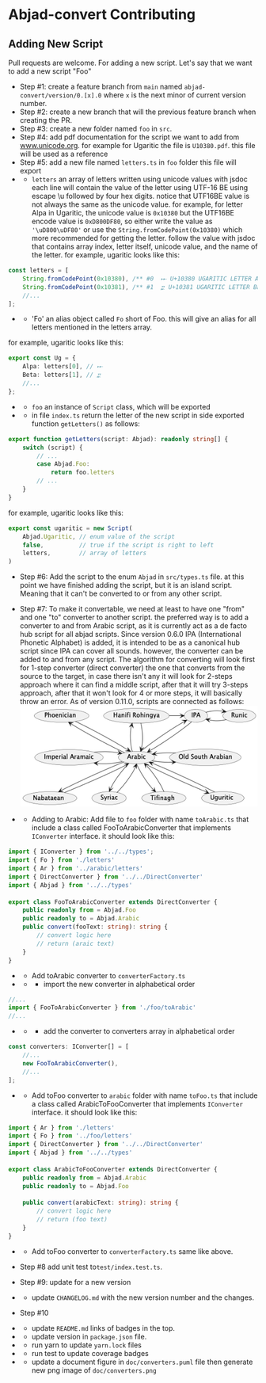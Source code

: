 # Abjad-convert Contributing

## Adding New Script
Pull requests are welcome. For adding a new script. Let's say that we want to add a new script "Foo"
- Step #1: create a feature branch from `main` named `abjad-convert/version/0.[x].0` where `x` is the next minor of current version number.
- Step #2: create a new branch that will the previous feature branch when creating the PR.
- Step #3: create a new folder named `foo` in `src`.
- Step #4: add pdf documentation for the script we want to add from www.unicode.org. for example for Ugaritic the file is `U10380.pdf`. this file will be used as a reference
- Step #5: add a new file named `letters.ts` in `foo` folder this file will export
- - `letters` an array of letters written using unicode values with jsdoc each line will contain
    the value of the letter using UTF-16 BE using escape \u followed by four hex digits.
    notice that UTF16BE value is not always the same as the unicode value.
    for example, for letter Alpa in Ugaritic, the unicode value is `0x10380` but the UTF16BE encode value is `0xD800DF80`,
    so either write the value as `'\uD800\uDF80'` or use the `String.fromCodePoint(0x10380)` which more recommended for getting the letter.
    follow the value with jsdoc that contains array index, letter itself, unicode value, and the name of the letter.
    for example, ugaritic looks like this:

```ts
const letters = [
	String.fromCodePoint(0x10380), /** #0  𐎀 U+10380 UGARITIC LETTER ALPA */
	String.fromCodePoint(0x10381), /** #1  𐎁 U+10381 UGARITIC LETTER BETA */
	//...
];
```

- - 'Fo' an alias object called `Fo` short of Foo. this will give an alias for all letters mentioned in the letters array.

for example, ugaritic looks like this:
```ts
export const Ug = {
	Alpa: letters[0], // 𐎀
	Beta: letters[1], // 𐎁
	//...
};
```

- - `foo` an instance of `Script` class, which will be exported
- -  in file `index.ts` return the letter of the new script in side exported function `getLetters()` as follows:
```ts
export function getLetters(script: Abjad): readonly string[] {
	switch (script) {
		// ...
		case Abjad.Foo:
			return foo.letters
		// ...
	}
}
```
for example, ugaritic looks like this:
```ts
export const ugaritic = new Script(
	Abjad.Ugaritic, // enum value of the script
	false,          // true if the script is right to left
	letters,        // array of letters
)
```

- Step #6: Add the script to the enum `Abjad` in `src/types.ts` file.
  at this point we have finished adding the script, but it is an island script. Meaning that it can't be converted to or from any other script.

- Step #7: To make it convertable, we need at least to have one "from" and one "to" converter to another script.
  the preferred way is to add a converter to and from Arabic script, as it is currently act as a de facto hub script for all abjad scripts.
  Since version 0.6.0 IPA (International Phonetic Alphabet) is added, it is intended to be as a canonical hub script since IPA can cover all sounds.
  however, the converter can be added to and from any script.
  The algorithm for converting will look first for 1-step converter (direct converter) the one that converts from the source to the target, 
  in case there isn't any it will look for 2-steps approach where it can find a middle script,
  after that it will try 3-steps approach, after that it won't look for 4 or more steps, it will basically throw an error.
  As of version 0.11.0, scripts are connected as follows:
  ![converters.png](doc/converters.png)
- - Adding to Arabic: Add file to `foo` folder with name `toArabic.ts` that include a class called FooToArabicConverter that implements `IConverter` interface.
    it should look like this:
```ts
import { IConverter } from '../../types';
import { Fo } from './letters'
import { Ar } from '../arabic/letters'
import { DirectConverter } from '../../DirectConverter'
import { Abjad } from '../../types'

export class FooToArabicConverter extends DirectConverter {
	public readonly from = Abjad.Foo
	public readonly to = Abjad.Arabic
	public convert(fooText: string): string {
		// convert logic here
		// return (araic text)
	}
}
```
- - Add toArabic converter to `converterFactory.ts`
- - - import the new converter in alphabetical order
```ts
//...
import { FooToArabicConverter } from './foo/toArabic'
//...
```
- - - add the converter to converters array in alphabetical order
```ts
const converters: IConverter[] = [
	//...
	new FooToArabicConverter(),
	//...
];
```
- - Add toFoo converter to `arabic` folder with name `toFoo.ts` that include a class called ArabicToFooConverter that implements `IConverter` interface.
    it should look like this:
```ts
import { Ar } from './letters'
import { Fo } from '../foo/letters'
import { DirectConverter } from '../../DirectConverter'
import { Abjad } from '../../types'

export class ArabicToFooConverter extends DirectConverter {
	public readonly from = Abjad.Arabic
	public readonly to = Abjad.Foo

	public convert(arabicText: string): string {
		// convert logic here
		// return (foo text)
	}
}
```
- - Add toFoo converter to `converterFactory.ts` same like above.

- Step #8 add unit test to`test/index.test.ts`.

- Step #9: update for a new version
- - update `CHANGELOG.md` with the new version number and the changes.

- Step #10
- - update `README.md` links of badges in the top.
- - update version in `package.json` file.
- - run yarn to update `yarn.lock` files
- - run test to update coverage badges
- - update a document figure in `doc/converters.puml` file then generate new png image of `doc/converters.png`
